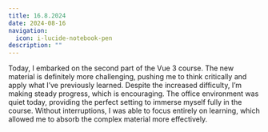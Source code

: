 ```yaml
---
title: 16.8.2024
date: 2024-08-16
navigation:
  icon: i-lucide-notebook-pen
description: ""
---
```


Today, I embarked on the second part of the Vue 3 course. The new material is definitely more challenging, pushing me to think critically and apply what I’ve previously learned. Despite the increased difficulty, I’m making steady progress, which is encouraging. The office environment was quiet today, providing the perfect setting to immerse myself fully in the course. Without interruptions, I was able to focus entirely on learning, which allowed me to absorb the complex material more effectively.
